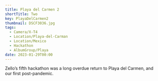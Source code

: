 ```yaml
---
title: Playa del Carmen 2
shortTitle: Two
key: PlayaDelCarmen2
thumbnail: DSCF3036.jpg
tags:
  - Camera/X-T4
  - Location/Playa-del-Carman
  - Location/Mexico
  - Hackathon
  - AlbumGroup/Playa
date: 2023-01-29T00:00
---
```

Zello’s fifth hackathon was a long overdue return to Playa del Carmen, and our first post-pandemic.